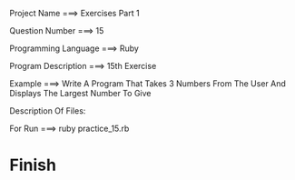 Project Name ===> Exercises Part 1

Question Number ===> 15

Programming Language ===> Ruby

Program Description ===> 15th Exercise

Example ===> Write A Program That Takes 3 Numbers From The User And Displays The Largest Number To Give

Description Of Files:

For Run ===> ruby practice_15.rb

# Finish
